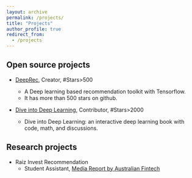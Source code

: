 ```yaml
---
layout: archive
permalink: /projects/
title: "Projects"
author_profile: true
redirect_from: 
  - /projects
---
```



## Open source projects
* [DeepRec](https://github.com/cheungdaven/DeepRec), Creator, #Stars>500
  * A Deep learning based recommendation toolkit with Tensorflow.
  * It has more than 500 stars on github.
 
* [Dive into Deep Learning](https://github.com/d2l-ai/d2l-en), Contributor, #Stars>2000
  * Dive into Deep Learning: an interactive deep learning book with code, math, and discussions.
 

## Research projects
* Raiz Invest Recommendation
  * Student Assistant, [Media Report by Australian Fintech](https://australianfintech.com.au/raiz-invest-partners-with-unsw-to-power-rewards-with-machine-learning/?fbclid=IwAR2KFl5PkHAtHpyEhXzimou4zI4KY-eO7eYfNeWaNnvOOKNCP6mmzRNBTN4&from=timeline)





